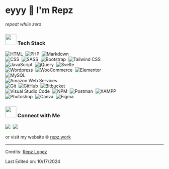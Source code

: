 # eyyy 🤙 I'm Repz

*repeat while zero*
<br>

### <img src="https://media2.giphy.com/media/QssGEmpkyEOhBCb7e1/giphy.gif?cid=ecf05e47a0n3gi1bfqntqmob8g9aid1oyj2wr3ds3mg700bl&rid=giphy.gif" width ="35"> Tech Stack

![HTML](https://img.shields.io/badge/-HTML-05122A?style=flat&logo=HTML5)&nbsp;
![PHP](https://img.shields.io/badge/-PHP-05122A?style=flat&logo=php)&nbsp;
![Markdown](https://img.shields.io/badge/-Markdown-05122A?style=flat&logo=markdown)\
![CSS](https://img.shields.io/badge/-CSS-05122A?style=flat&logo=CSS3)&nbsp;
![SASS](https://img.shields.io/badge/-SASS-05122A?style=flat&logo=SASS)&nbsp;
![Bootstrap](https://img.shields.io/badge/-Bootstrap-05122A?style=flat&logo=bootstrap)&nbsp;
![Tailwind CSS](https://img.shields.io/badge/-Tailwind_CSS-05122A?style=flat&logo=tailwindcss)\
![JavaScript](https://img.shields.io/badge/-JavaScript-05122A?style=flat&logo=javascript)&nbsp;
![jQuery](https://img.shields.io/badge/-jQuery-05122A?style=flat&logo=jquery)&nbsp;
![Svelte](https://img.shields.io/badge/-Svelte-05122A?style=flat&logo=Svelte)\
![Wordpress](https://img.shields.io/badge/-Wordpress-05122A?style=flat&logo=wordpress)&nbsp;
![WooCommerce](https://img.shields.io/badge/-WooCommerce-05122A?style=flat&logo=woocommerce)&nbsp;
![Elementor](https://img.shields.io/badge/-Elementor-05122A?style=flat&logo=elementor)\
![MySQL](https://img.shields.io/badge/-MySQL-05122A?style=flat&logo=mysql)\
![Amazon Web Services](https://img.shields.io/badge/-Amazon_Web_Services-05122A?style=flat&logo=amazonwebservices)\
![Git](https://img.shields.io/badge/-Git-05122A?style=flat&logo=git)&nbsp;
![GitHub](https://img.shields.io/badge/-GitHub-05122A?style=flat&logo=github)&nbsp;
![Bitbucket](https://img.shields.io/badge/-Bitbucket-05122A?style=flat&logo=bitbucket)\
![Visual Studio Code](https://img.shields.io/badge/-Visual%20Studio%20Code-05122A?style=flat&logo=visual-studio-code)&nbsp;
![NPM](https://img.shields.io/badge/-NPM-05122A?style=flat&logo=npm)&nbsp;
![Postman](https://img.shields.io/badge/-Postman-05122A?style=flat&logo=postman)&nbsp;
![XAMPP](https://img.shields.io/badge/-XAMPP-05122A?style=flat&logo=xampp)\
![Photoshop](https://img.shields.io/badge/-Photoshop-05122A?style=flat&logo=adobe-photoshop)&nbsp;
![Canva](https://img.shields.io/badge/-Canva-05122A?style=flat&logo=canva)&nbsp;
![Figma](https://img.shields.io/badge/-Figma-05122A?style=flat&logo=figma)&nbsp;

### <img src='https://raw.githubusercontent.com/ShahriarShafin/ShahriarShafin/main/Assets/handshake.gif' width="35"> Connect with Me

<p>
<a href="https://linkedin.com/in/repzlopez"><img src="https://img.shields.io/badge/-@repzlopez-0077B5?style=flat&logo=Linkedin&logoColor=white"/></a>&nbsp;
<a href="https://facebook.com/repzlopez"><img src="https://img.shields.io/badge/-@repzlopez-1877F2?style=flat&logo=Facebook&logoColor=white"/></a>&nbsp;
						 
or visit my website 🌐 [repz.work](https://www.repz.work)
</p>

---

Credits: [Repz Lopez](https://github.com/repzlopez)

Last Edited on: 10/17/2024

